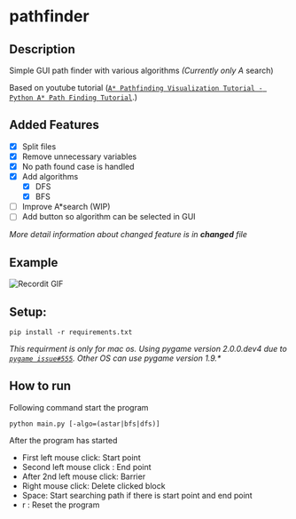 # pathfinder
## Description
Simple GUI path finder with various algorithms *(Currently only A* search)

Based on youtube tutorial (<a href="https://www.youtube.com/watch?v=JtiK0DOeI4A&t=236s" target="_blank">`A* Pathfinding Visualization Tutorial - Python A* Path Finding Tutorial`</a>.)

## Added Features
-  [x] Split files
-  [x] Remove unnecessary variables
-  [x] No path found case is handled
-  [X] Add algorithms
   -  [X] DFS
   -  [X] BFS
-  [ ] Improve A*search (WIP) 
-  [ ] Add button so algorithm can be selected in GUI

*More detail information about changed feature is in **changed** file*

## Example
![Recordit GIF](http://g.recordit.co/QRqe1iCnGT.gif)

## Setup:
```
pip install -r requirements.txt
```
*This requirment is only for mac os. Using pygame version 2.0.0.dev4 due to <a href="https://github.com/pygame/pygame/issues/555" target="_blank">`pygame issue#555`</a>.*
*Other OS can use pygame version 1.9.\**

## How to run
Following command start the program
```
python main.py [-algo=(astar|bfs|dfs)]
```
After the program has started
-  First left mouse click: Start point
-  Second left mouse click : End point
-  After 2nd left mouse click: Barrier
-  Right mouse click: Delete clicked block
-  Space: Start searching path if there is start point and end point
-  r : Reset the program
